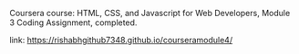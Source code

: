 Coursera course: HTML, CSS, and Javascript for Web Developers, Module 3 Coding Assignment, completed.

link:   https://rishabhgithub7348.github.io/courseramodule4/
